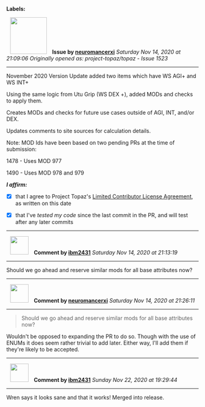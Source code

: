 **Labels:**



<a href="https://github.com/neuromancerxi"><img src="https://avatars0.githubusercontent.com/u/3996176?v=4" width="96" height="96" hspace="10"></img></a> **Issue by [neuromancerxi](https://github.com/neuromancerxi)**
_Saturday Nov 14, 2020 at 21:09:06_
_Originally opened as: project-topaz/topaz - Issue 1523_

----

November 2020 Version Update added two items which have WS AGI+ and WS INT+
Using the same logic from Utu Grip (WS DEX +), added MODs and checks to apply them.

Creates MODs and checks for future use cases outside of AGI, INT, and/or DEX.
Updates comments to site sources for calculation details.

Note: MOD Ids have been based on two pending PRs at the time of submission:

1478 - Uses MOD 977
1490 - Uses MOD 978 and 979

<!-- place 'x' mark between square [] brackets to affirm: -->
**_I affirm:_**
- [x] that I agree to Project Topaz's [Limited Contributor License Agreement](http://project-topaz.com/blob/release/CONTRIBUTOR_AGREEMENT.md), as written on this date
- [x] that I've _tested my code_ since the last commit in the PR, and will test after any later commits




----
<a href="https://github.com/ibm2431"><img src="https://avatars3.githubusercontent.com/u/13112942?v=4" width="48" height="48" hspace="10"></img></a> **Comment by [ibm2431](https://github.com/ibm2431)**
_Saturday Nov 14, 2020 at 21:13:19_

----

Should we go ahead and reserve similar mods for all base attributes now?


----
<a href="https://github.com/neuromancerxi"><img src="https://avatars0.githubusercontent.com/u/3996176?v=4" width="48" height="48" hspace="10"></img></a> **Comment by [neuromancerxi](https://github.com/neuromancerxi)**
_Saturday Nov 14, 2020 at 21:26:11_

----

> Should we go ahead and reserve similar mods for all base attributes now?

Wouldn't be opposed to expanding the PR to do so. Though with the use of ENUMs it does seem rather trivial to add later. Either way, I'll add them if they're likely to be accepted.


----
<a href="https://github.com/ibm2431"><img src="https://avatars3.githubusercontent.com/u/13112942?v=4" width="48" height="48" hspace="10"></img></a> **Comment by [ibm2431](https://github.com/ibm2431)**
_Sunday Nov 22, 2020 at 19:29:44_

----

Wren says it looks sane and that it works! Merged into release.
